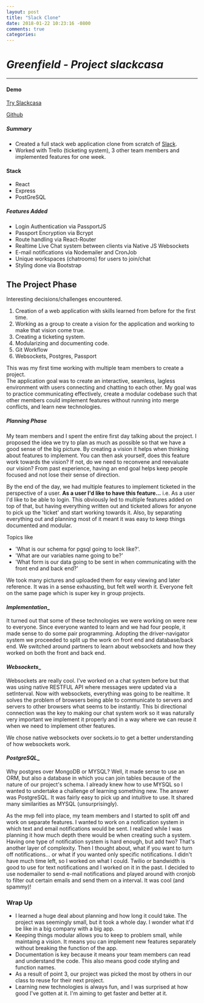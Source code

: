 ```yaml
---
layout: post
title: "Slack Clone"
date: 2018-01-22 10:23:16 -0800
comments: true
categories: 
---
```

# _Greenfield - Project slackcasa_

---
#### Demo
[Try Slackcasa](https://slackk-casa.herokuapp.com/)

[Github](https://github.com/austinshin/slackk-casa)
##### Summary
- Created a full stack web application clone from scratch of [Slack](https://slack.com/).
- Worked with Trello (ticketing system), 3 other team members and implemented features for one week.

#### Stack
- React 
- Express
- PostGreSQL
##### Features Added
- Login Authentication via PassportJS
- Passport Encryption via Bcrypt
- Route handling via React-Router
- Realtime Live Chat system between clients via Native JS Websockets
- E-mail notifications via Nodemailer and CronJob
- Unique workspaces (chatrooms) for users to join/chat 
- Styling done via Bootstrap

## The Project Phase
Interesting decisions/challenges encountered.
1. Creation of a web application with skills learned from before for the first time.
2. Working as a group to create a vision for the application and working to make that vision come true.
3. Creating a ticketing system.
4. Modularizing and documenting code. 
5. Git Workflow
6. Websockets, Postgres, Passport

This was my first time working with multiple team members to create a project.  
The application goal was to create an interactive, seamless, lagless environment with users connecting and chatting to each other.
My goal was to practice communicating effectively, create a modular codebase such that other members could implement features without running into merge conflicts, and learn new technologies.

##### **Planning Phase**
My team members and I spent the entire first day talking about the project. I proposed the idea we try to plan as much as possible so that we have a good sense of the big picture. By creating a vision it helps when thinking about features to implement. You can then ask yourself, does this feature work towards the vision? If not, do we need to reconvene and reevaluate our vision? From past experience, having an end goal helps keep people focused and not lose their sense of direction. 

By the end of the day, we had multiple features to implement ticketed in the perspective of a user. **As a user I'd like to have this feature...** i.e. As a user I'd like to be able to login. This obviously led to multiple features added on top of that, but having everything written out and ticketed allows for anyone to pick up the 'ticket' and start working towards it. Also, by separating everything out and planning most of it meant it was easy to keep things documented and modular.

Topics like 
- 'What is our schema for pgsql going to look like?'. 
- 'What are our variables name going to be?' 
- 'What form is our data going to be sent in when communicating with the front end and back end?'

We took many pictures and uploaded them for easy viewing and later reference.
It was in a sense exhausting, but felt well worth it. Everyone felt on the same page which is super key in group projects.

#### _**Implementation**__
It turned out that some of these technologies we were working on were new to everyone. Since everyone wanted to learn and we had four people, it made sense to do some pair programming. Adopting the driver-navigator system we proceeded to split up the work on front end and database/back end. We switched around partners to learn about websockets and how they worked on both the front and back end.

#### _**Websockets**__
Websockets are really cool. I've worked on a chat system before but that was using native RESTFUL API where messages were updated via a setInterval. Now with websockets, everything was going to be realtime. It solves the problem of browsers being able to communicate to servers and servers to other browsers what seems to be instantly. This bi directional connection was the key to making our chat system work so it was naturally very important we implement it properly and in a way where we can reuse it when we need to implement other features. 

We chose native websockets over sockets.io to get a better understanding of how websockets work.

#### _**PostgreSQL**__
Why postgres over MongoDB or MYSQL? Well, it made sense to use an ORM, but also a database in which you can join tables because of the nature of our project's schema. I already knew how to use MYSQL so I wanted to undertake a challenge of learning something new. The answer was PostgreSQL. It was fairly easy to pick up and intuitive to use. It shared many similarities as MYSQL (unsurprisingly).

As the mvp fell into place, my team members and I started to split off and work on separate features. I wanted to work on a notification system in which text and email notifications would be sent. I realized while I was planning it how much depth there would be when creating such a system. Having one type of notification system is hard enough, but add two? That's another layer of complexity. Then I thought about, what if you want to turn off notifications... or what if you wanted only specific notifications. I didn't have much time left, so I worked on what I could. Twilio or bandwidth is good to use for text notifications and I worked on it in the past. I decided to use nodemailer to send e-mail notifications and played around with cronjob to filter out certain emails and send them on a interval. It was cool (and spammy)!

### Wrap Up ###
- I learned a huge deal about planning and how long it could take. The project was seemingly small, but it took a whole day. I wonder what it'd be like in a big company with a big app.
- Keeping things modular allows you to keep to problem small, while maintaing a vision. It means you can implement new features separately without breaking the function of the app.
- Documentation is key because it means your team members can read and understand the code. This also means good code styling and function names. 
- As a result of point 3, our project was picked the most by others in our class to reuse for their next project.
- Learning new technologies is always fun, and I was surprised at how good I've gotten at it. I'm aiming to get faster and better at it. 
